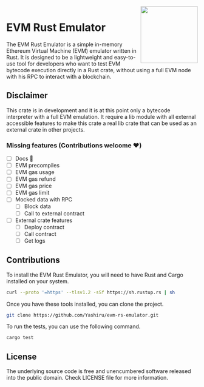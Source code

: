 <img align="right" width="150" height="150" top="100" src="https://avatars.githubusercontent.com/u/5430905?s=200&v=4">

# EVM Rust Emulator

The EVM Rust Emulator is a simple in-memory Ethereum Virtual Machine (EVM) emulator written in Rust. It is designed to be a lightweight and easy-to-use tool for developers who want to test EVM bytecode execution directly in a Rust crate, without using a full EVM node with his RPC to interact with a blockchain.

## Disclaimer
This crate is in development and it is at this point only a bytecode interpreter with a full EVM emulation. It require a lib module with all external accessible features to make this crate a real lib crate that can be used as an external crate in other projects.

### Missing features (Contributions welcome ❤️)
- [ ] Docs 🤫
- [ ] EVM precompiles
- [ ] EVM gas usage
- [ ] EVM gas refund
- [ ] EVM gas price
- [ ] EVM gas limit
- [ ] Mocked data with RPC
  - [ ] Block data
  - [ ] Call to external contract
- [ ] External crate features
  - [ ] Deploy contract
  - [ ] Call contract
  - [ ] Get logs

## Contributions

To install the EVM Rust Emulator, you will need to have Rust and Cargo installed on your system. 
```bash
curl --proto '=https' --tlsv1.2 -sSf https://sh.rustup.rs | sh
```

Once you have these tools installed, you can clone the project.
```bash
git clone https://github.com/Yashiru/evm-rs-emulator.git
```

To run the tests, you can use the following command.
```bash
cargo test
```

## License

The underlying source code is free and unencumbered software released into the public domain. Check LICENSE file for more information.